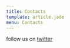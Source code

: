```yaml
---
title: Contacts
template: article.jade
menu: Contacts
---
```


follow us on [twitter](https://twitter.com/)